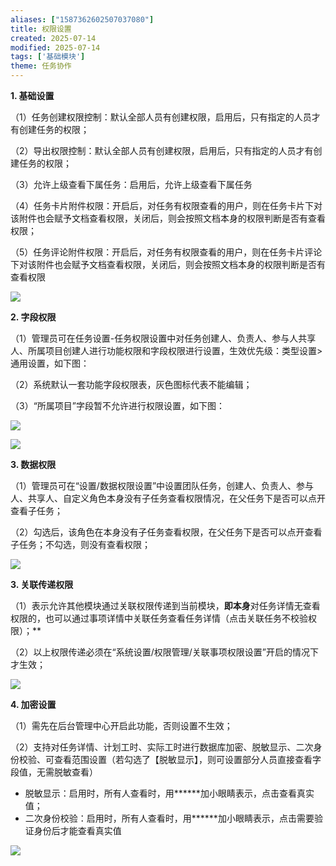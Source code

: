 ```yaml
---
aliases: ["1587362602507037080"]
title: 权限设置
created: 2025-07-14
modified: 2025-07-14
tags: ['基础模块']
theme: 任务协作
---
```


**1. 基础设置**

（1）任务创建权限控制：默认全部人员有创建权限，启用后，只有指定的人员才有创建任务的权限；

（2）导出权限控制：默认全部人员有创建权限，启用后，只有指定的人员才有创建任务的权限；

（3）允许上级查看下属任务：启用后，允许上级查看下属任务

（4）任务卡片附件权限：开启后，对任务有权限查看的用户，则在任务卡片下对该附件也会赋予文档查看权限，关闭后，则会按照文档本身的权限判断是否有查看权限；

（5）任务评论附件权限：开启后，对任务有权限查看的用户，则在任务卡片评论下对该附件也会赋予文档查看权限，关闭后，则会按照文档本身的权限判断是否有查看权限

![](53ebb59ae325e89df49c761b9e964b76.jpg)

**2. 字段权限**

（1）管理员可在任务设置-任务权限设置中对任务创建人、负责人、参与人共享人、所属项目创建人进行功能权限和字段权限进行设置，生效优先级：类型设置>通用设置，如下图：

（2）系统默认一套功能字段权限表，灰色图标代表不能编辑；

（3）“所属项目”字段暂不允许进行权限设置，如下图：

![](0daf704f56a46af953c2d191955a3b32.jpg)

![](12b13d62a64cf83f0e5929bc8c4b9bc3.jpg)

**3. 数据权限**

（1）管理员可在“设置/数据权限设置”中设置团队任务，创建人、负责人、参与人、共享人、自定义角色本身没有子任务查看权限情况，在父任务下是否可以点开查看子任务；

（2）勾选后，该角色在本身没有子任务查看权限，在父任务下是否可以点开查看子任务；不勾选，则没有查看权限；

![](93f24f85064edcefeee1f1718cf65279.jpg)

**3. 关联传递权限**

（1）表示允许其他模块通过关联权限传递到当前模块，**即本身**对任务详情无查看权限的，也可以通过事项详情中关联任务查看任务详情（点击关联任务不校验权限）；**

（2）以上权限传递必须在“系统设置/权限管理/关联事项权限设置”开启的情况下才生效；

![](21280341060740863307ba1bf2e1d8a7.jpg)

**4. 加密设置**

（1）需先在后台管理中心开启此功能，否则设置不生效；

（2）支持对任务详情、计划工时、实际工时进行数据库加密、脱敏显示、二次身份校验、可查看范围设置（若勾选了【脱敏显示】，则可设置部分人员直接查看字段值，无需脱敏查看）

- 脱敏显示：启用时，所有人查看时，用\*\*\*\*\*\*加小眼睛表示，点击查看真实值；
- 二次身份校验：启用时，所有人查看时，用\*\*\*\*\*\*加小眼睛表示，点击需要验证身份后才能查看真实值

![](c324d044af229fad624903d946af0964.jpg)